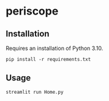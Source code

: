 # periscope

## Installation
Requires an installation of Python 3.10.
```
pip install -r requirements.txt
```
## Usage
```
streamlit run Home.py
```